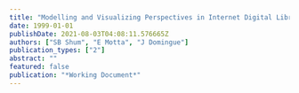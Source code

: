 ```yaml
---
title: "Modelling and Visualizing Perspectives in Internet Digital Libraries"
date: 1999-01-01
publishDate: 2021-08-03T04:08:11.576665Z
authors: ["SB Shum", "E Motta", "J Domingue"]
publication_types: ["2"]
abstract: ""
featured: false
publication: "*Working Document*"
---
```


